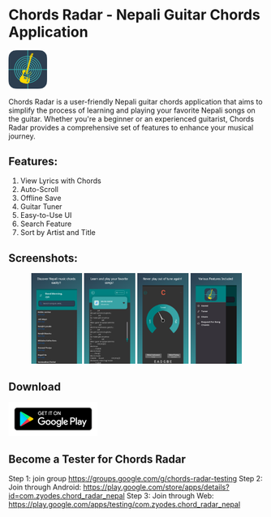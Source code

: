 
# Chords Radar - Nepali Guitar Chords Application

<img src='/assets/logo.png' width=15% />

Chords Radar is a user-friendly Nepali guitar chords application that aims to simplify the process of learning and playing your favorite Nepali songs on the guitar. Whether you're a beginner or an experienced guitarist, Chords Radar provides a comprehensive set of features to enhance your musical journey.

## Features:
1. View Lyrics with Chords
2. Auto-Scroll
3. Offline Save
4. Guitar Tuner
5. Easy-to-Use UI
6. Search Feature
7. Sort by Artist and Title

## Screenshots:
<div align='center'>
<div>
<img src='/screenshots/1.png' width=20% />
<img src='/screenshots/2.png' width=20% />
<img src='/screenshots/3.png' width=20% />
<img src='/screenshots/4.png' width=20% />
</div>
</div>

## Download
<a href='https://play.google.com/store/apps/details?id=com.zyodes.chord_radar_nepal'><img src='/screenshots/image.png' width=35% /><a/>

## Become a Tester for Chords Radar
Step 1: join group https://groups.google.com/g/chords-radar-testing
Step 2: Join through Android: https://play.google.com/store/apps/details?id=com.zyodes.chord_radar_nepal
Step 3: Join through Web: https://play.google.com/apps/testing/com.zyodes.chord_radar_nepal
